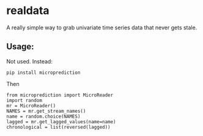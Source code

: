 # realdata
A really simple way to grab univariate time series data that never gets stale.

## Usage:

Not used. Instead:

    pip install microprediction
    
Then 

    from microprediction import MicroReader
    import random
    mr = MicroReader()
    NAMES = mr.get_stream_names()
    name = random.choice(NAMES)
    lagged = mr.get_lagged_values(name=name)
    chronological = list(reversed(lagged))
